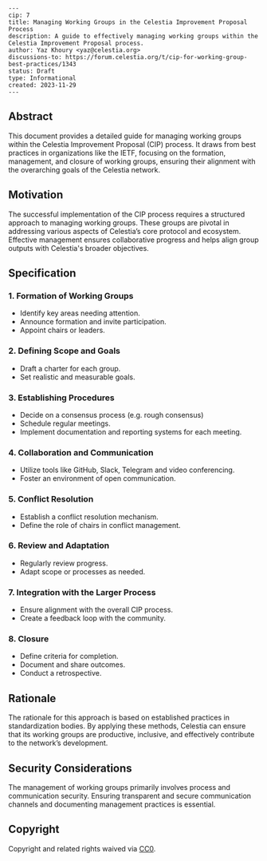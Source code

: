 ```
---
cip: 7
title: Managing Working Groups in the Celestia Improvement Proposal Process
description: A guide to effectively managing working groups within the Celestia Improvement Proposal process.
author: Yaz Khoury <yaz@celestia.org>
discussions-to: https://forum.celestia.org/t/cip-for-working-group-best-practices/1343
status: Draft
type: Informational
created: 2023-11-29
---
```

## Abstract

This document provides a detailed guide for managing working groups within the Celestia Improvement Proposal (CIP) process. It draws from best practices in organizations like the IETF, focusing on the formation, management, and closure of working groups, ensuring their alignment with the overarching goals of the Celestia network.

## Motivation

The successful implementation of the CIP process requires a structured approach to managing working groups. These groups are pivotal in addressing various aspects of Celestia’s core protocol and ecosystem. Effective management ensures collaborative progress and helps align group outputs with Celestia's broader objectives.

## Specification

### 1. Formation of Working Groups

- Identify key areas needing attention.
- Announce formation and invite participation.
- Appoint chairs or leaders.

### 2. Defining Scope and Goals

- Draft a charter for each group.
- Set realistic and measurable goals.

### 3. Establishing Procedures

- Decide on a consensus process (e.g. rough consensus)
- Schedule regular meetings.
- Implement documentation and reporting systems for each meeting.

### 4. Collaboration and Communication

- Utilize tools like GitHub, Slack, Telegram and video conferencing.
- Foster an environment of open communication.

### 5. Conflict Resolution

- Establish a conflict resolution mechanism.
- Define the role of chairs in conflict management.

### 6. Review and Adaptation

- Regularly review progress.
- Adapt scope or processes as needed.

### 7. Integration with the Larger Process

- Ensure alignment with the overall CIP process.
- Create a feedback loop with the community.

### 8. Closure

- Define criteria for completion.
- Document and share outcomes.
- Conduct a retrospective.

## Rationale

The rationale for this approach is based on established practices in standardization bodies. By applying these methods, Celestia can ensure that its working groups are productive, inclusive, and effectively contribute to the network’s development.

## Security Considerations

The management of working groups primarily involves process and communication security. Ensuring transparent and secure communication channels and documenting management practices is essential.

## Copyright

Copyright and related rights waived via [CC0](../LICENSE).
